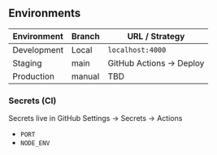 ## Environments

| Environment | Branch | URL / Strategy          |
| ----------- | ------ | ----------------------- |
| Development | Local  | `localhost:4000`        |
| Staging     | main   | GitHub Actions → Deploy |
| Production  | manual | TBD                     |

### Secrets (CI)

Secrets live in GitHub Settings → Secrets → Actions

- `PORT`
- `NODE_ENV`
